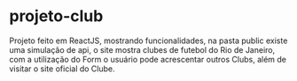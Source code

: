 # projeto-club

Projeto feito em ReactJS, mostrando funcionalidades, 
na pasta public existe uma simulação de api, 
o site mostra clubes de futebol do Rio de Janeiro, com a utilização do Form 
o usuário pode acrescentar outros Clubs, além de visitar o site oficial do Clube.

